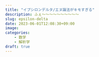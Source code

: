 ```yaml
---
title: "イプシロンデルタ/エヌ論法がキモすぎる"
description: ふぇ～～～～～～～～～～
slug: epsilon-delta
date: 2023-06-01T12:08:30+09:00
image: 
categories:
    - 数学
    - 解析学
draft: true
---
```

